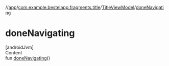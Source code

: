//[app](../../index.md)/[com.example.bestelapp.fragments.title](../index.md)/[TitleViewModel](index.md)/[doneNavigating](done-navigating.md)



# doneNavigating  
[androidJvm]  
Content  
fun [doneNavigating](done-navigating.md)()  



